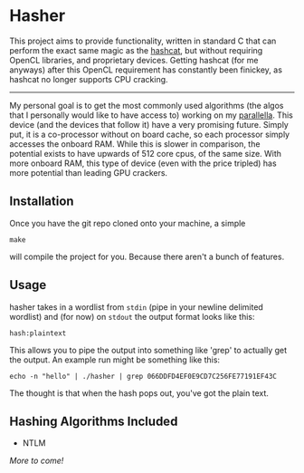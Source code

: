# Hasher

This project aims to provide functionality, written in standard C that can
perform the exact same magic as the [hashcat](https://hashcat.net/hashcat/),
but without requiring OpenCL libraries, and proprietary devices. Getting hashcat
(for me anyways) after this OpenCL requirement has constantly been finickey,
as hashcat no longer supports CPU cracking.

-----

My personal goal is to get the most commonly used algorithms (the algos that I
personally would like to have access to) working on my 
[parallella](https://www.parallella.org/). This device (and the devices that
follow it) have a very promising future. Simply put, it is a co-processor
without on board cache, so each processor simply accesses the onboard RAM.
While this is slower in comparison, the potential exists to have upwards of
512 core cpus, of the same size. With more onboard RAM, this type of device
(even with the price tripled) has more potential than leading GPU crackers.

## Installation

Once you have the git repo cloned onto your machine, a simple

    make

will compile the project for you. Because there aren't a bunch of features.

## Usage

hasher takes in a wordlist from `stdin` (pipe in your newline delimited 
wordlist) and (for now) on `stdout` the output format looks like this:

    hash:plaintext

This allows you to pipe the output into something like 'grep' to actually
get the output. An example run might be something like this:

    echo -n "hello" | ./hasher | grep 066DDFD4EF0E9CD7C256FE77191EF43C

The thought is that when the hash pops out, you've got the plain text.

## Hashing Algorithms Included

* NTLM

*More to come!*

